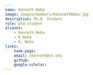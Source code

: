 ```yaml
---
name: Kenneth Neba
image: images/members/KennnethNeba.jpg
description: Ph.D. Student
role: phd-student
aliases:
    - Kenneth Neba
    - K Neba
    - K. Neba
links: 
    home-page:  
    email: nkenneth@vt.edu
    github:  
    google-scholar:  
---
```


 